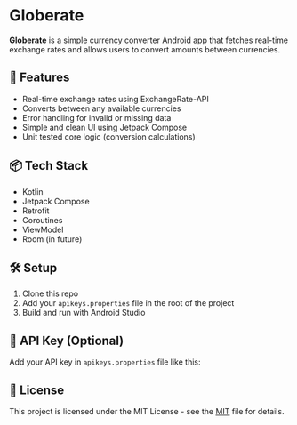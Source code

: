 # Globerate

**Globerate** is a simple currency converter Android app that fetches real-time exchange rates and allows users to convert amounts between currencies.

## 🚀 Features

- Real-time exchange rates using ExchangeRate-API
- Converts between any available currencies
- Error handling for invalid or missing data
- Simple and clean UI using Jetpack Compose
- Unit tested core logic (conversion calculations)

## 📦 Tech Stack

- Kotlin
- Jetpack Compose
- Retrofit
- Coroutines
- ViewModel
- Room (in future)

## 🛠 Setup

1. Clone this repo
2. Add your `apikeys.properties` file in the root of the project
3. Build and run with Android Studio

## 🔐 API Key (Optional)

Add your API key in `apikeys.properties` file like this:


## 📄 License

This project is licensed under the MIT License - see the [MIT](LICENSE) file for details.
